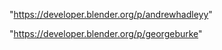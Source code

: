  
"https://developer.blender.org/p/andrewhadleyy"


"https://developer.blender.org/p/georgeburke"


 
